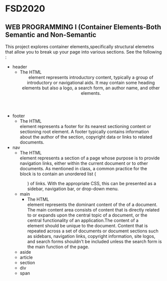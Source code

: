 # FSD2020
## WEB PROGRAMMING I (Container Elements-Both Semantic and Non-Semantic
This project explores container elements,specifically structural elemetns that allow you to break up your page into various sections.
See the following :
* header
  * The HTML <header> element represents introductory content, typically a group of introductory or navigational aids. 
  It may contain some heading elements but also a logo, a search form, an author name, and other elements.
* footer
  * The HTML <footer> element represents a footer for its nearest sectioning content or sectioning root element. 
  A footer typically contains information about the author of the section, copyright data or links to related documents.
* nav
  * The HTML <nav> element represents a section of a page whose purpose is to provide navigation links, 
  either within the current document or to other documents. As mentioned in class, a common practice for the <nav> block is
   to contain an unordered list (<ul>) of links. With the appropriate CSS,  this can be presented as a sidebar, navigation bar, 
   or drop-down menu.
* main 
  * The HTML <main> element represents the dominant content of the <body> of a document. 
  The main content area consists of content that is directly related to or expands upon the central topic of a document, 
  or the central functionality of an application.The content of a <main> element should be unique to the document. Content that is repeated across a set of documents or
  document sections such as sidebars, navigation links, copyright information, site logos, and search forms shouldn't be 
  included unless the search form is the main function of the page.
* aside
* article
* section
* div
* span
